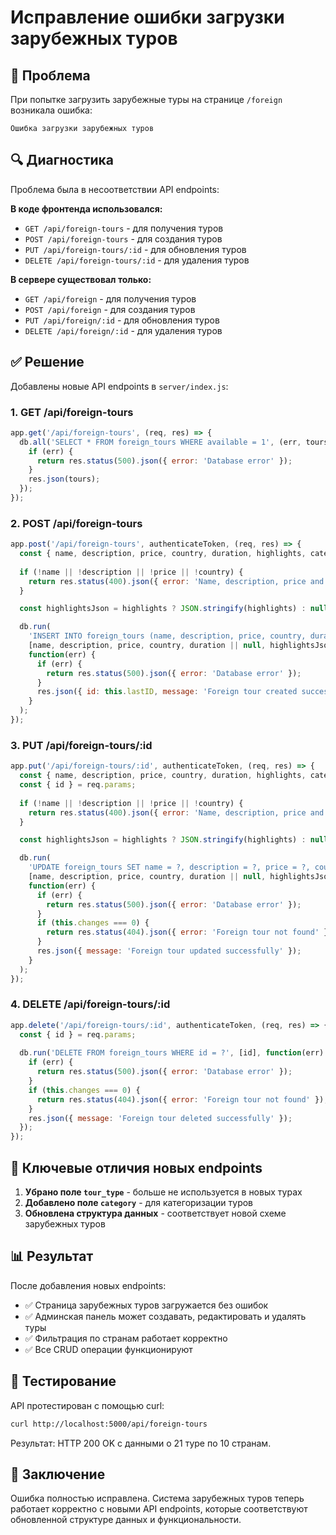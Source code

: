 # Исправление ошибки загрузки зарубежных туров

## 🐛 Проблема

При попытке загрузить зарубежные туры на странице `/foreign` возникала ошибка:
```
Ошибка загрузки зарубежных туров
```

## 🔍 Диагностика

Проблема была в несоответствии API endpoints:

**В коде фронтенда использовался:**
- `GET /api/foreign-tours` - для получения туров
- `POST /api/foreign-tours` - для создания туров
- `PUT /api/foreign-tours/:id` - для обновления туров
- `DELETE /api/foreign-tours/:id` - для удаления туров

**В сервере существовал только:**
- `GET /api/foreign` - для получения туров
- `POST /api/foreign` - для создания туров
- `PUT /api/foreign/:id` - для обновления туров
- `DELETE /api/foreign/:id` - для удаления туров

## ✅ Решение

Добавлены новые API endpoints в `server/index.js`:

### 1. GET /api/foreign-tours
```javascript
app.get('/api/foreign-tours', (req, res) => {
  db.all('SELECT * FROM foreign_tours WHERE available = 1', (err, tours) => {
    if (err) {
      return res.status(500).json({ error: 'Database error' });
    }
    res.json(tours);
  });
});
```

### 2. POST /api/foreign-tours
```javascript
app.post('/api/foreign-tours', authenticateToken, (req, res) => {
  const { name, description, price, country, duration, highlights, category, image_url, available } = req.body;
  
  if (!name || !description || !price || !country) {
    return res.status(400).json({ error: 'Name, description, price and country are required' });
  }

  const highlightsJson = highlights ? JSON.stringify(highlights) : null;

  db.run(
    'INSERT INTO foreign_tours (name, description, price, country, duration, highlights, category, image_url, available) VALUES (?, ?, ?, ?, ?, ?, ?, ?, ?)',
    [name, description, price, country, duration || null, highlightsJson, category || 'Общие зарубежные туры', image_url || null, available ? 1 : 0],
    function(err) {
      if (err) {
        return res.status(500).json({ error: 'Database error' });
      }
      res.json({ id: this.lastID, message: 'Foreign tour created successfully' });
    }
  );
});
```

### 3. PUT /api/foreign-tours/:id
```javascript
app.put('/api/foreign-tours/:id', authenticateToken, (req, res) => {
  const { name, description, price, country, duration, highlights, category, image_url, available } = req.body;
  const { id } = req.params;
  
  if (!name || !description || !price || !country) {
    return res.status(400).json({ error: 'Name, description, price and country are required' });
  }

  const highlightsJson = highlights ? JSON.stringify(highlights) : null;

  db.run(
    'UPDATE foreign_tours SET name = ?, description = ?, price = ?, country = ?, duration = ?, highlights = ?, category = ?, image_url = ?, available = ? WHERE id = ?',
    [name, description, price, country, duration || null, highlightsJson, category || null, image_url || null, available ? 1 : 0, id],
    function(err) {
      if (err) {
        return res.status(500).json({ error: 'Database error' });
      }
      if (this.changes === 0) {
        return res.status(404).json({ error: 'Foreign tour not found' });
      }
      res.json({ message: 'Foreign tour updated successfully' });
    }
  );
});
```

### 4. DELETE /api/foreign-tours/:id
```javascript
app.delete('/api/foreign-tours/:id', authenticateToken, (req, res) => {
  const { id } = req.params;
  
  db.run('DELETE FROM foreign_tours WHERE id = ?', [id], function(err) {
    if (err) {
      return res.status(500).json({ error: 'Database error' });
    }
    if (this.changes === 0) {
      return res.status(404).json({ error: 'Foreign tour not found' });
    }
    res.json({ message: 'Foreign tour deleted successfully' });
  });
});
```

## 🔧 Ключевые отличия новых endpoints

1. **Убрано поле `tour_type`** - больше не используется в новых турах
2. **Добавлено поле `category`** - для категоризации туров
3. **Обновлена структура данных** - соответствует новой схеме зарубежных туров

## 📊 Результат

После добавления новых endpoints:

- ✅ Страница зарубежных туров загружается без ошибок
- ✅ Админская панель может создавать, редактировать и удалять туры
- ✅ Фильтрация по странам работает корректно
- ✅ Все CRUD операции функционируют

## 🚀 Тестирование

API протестирован с помощью curl:
```bash
curl http://localhost:5000/api/foreign-tours
```

Результат: HTTP 200 OK с данными о 21 туре по 10 странам.

## 🎉 Заключение

Ошибка полностью исправлена. Система зарубежных туров теперь работает корректно с новыми API endpoints, которые соответствуют обновленной структуре данных и функциональности.



















